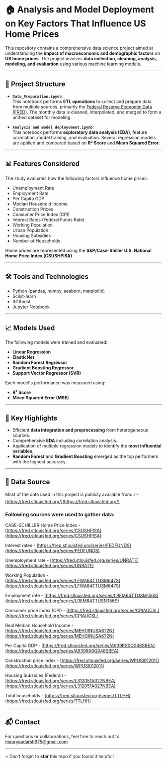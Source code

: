 # 🏠 Analysis and Model Deployment on Key Factors That Influence US Home Prices

This repository contains a comprehensive data science project aimed at understanding the **impact of macroeconomic and demographic factors** on **US home prices**. The project involves **data collection, cleaning, analysis, modeling, and evaluation** using various machine learning models.

---

## 📁 Project Structure

- **`Data_Preparation.ipynb`**:  
  This notebook performs **ETL operations** to collect and prepare data from multiple sources, primarily the [Federal Reserve Economic Data (FRED)](https://fred.stlouisfed.org/). The monthly data is cleaned, interpolated, and merged to form a unified dataset for modeling.

- **`Analysis and model deployoment.ipynb`**:  
  This notebook performs **exploratory data analysis (EDA)**, feature correlation, model training, and evaluation. Several regression models are applied and compared based on **R² Score** and **Mean Squared Error**.

---

## 📊 Features Considered

The study evaluates how the following factors influence home prices:

- Unemployment Rate
- Employment Rate
- Per Capita GDP
- Median Household Income
- Construction Prices
- Consumer Price Index (CPI)
- Interest Rates (Federal Funds Rate)
- Working Population
- Urban Population
- Housing Subsidies
- Number of Households

Home prices are represented using the **S&P/Case-Shiller U.S. National Home Price Index (CSUSHPISA)**.

---

## 🛠️ Tools and Technologies

- Python (pandas, numpy, seaborn, matplotlib)
- Scikit-learn
- XGBoost
- Jupyter Notebook

---

## 📈 Models Used

The following models were trained and evaluated:

- **Linear Regression**
- **ElasticNet**
- **Random Forest Regressor**
- **Gradient Boosting Regressor**
- **Support Vector Regressor (SVR)**

Each model's performance was measured using:
- **R² Score**
- **Mean Squared Error (MSE)**

---

## 📌 Key Highlights

- Efficient **data integration and preprocessing** from heterogeneous sources.
- Comprehensive **EDA** including correlation analysis.
- Application of multiple regression models to identify the **most influential variables**.
- **Random Forest** and **Gradient Boosting** emerged as the top performers with the highest accuracy.

---

## 📂 Data Source

Most of the data used in this project is publicly available from:
👉 [https://fred.stlouisfed.org/](https://fred.stlouisfed.org/)

### Following sources were used to gather data:
CASE-SCHILLER Home Price Index - [https://fred.stlouisfed.org/series/CSUSHPISA](https://fred.stlouisfed.org/series/CSUSHPISA)

Interest rates - [https://fred.stlouisfed.org/series/FEDFUNDS](https://fred.stlouisfed.org/series/FEDFUNDS)

Unemployment rate - [https://fred.stlouisfed.org/series/UNRATE](https://fred.stlouisfed.org/series/UNRATE)

Working Population - [https://fred.stlouisfed.org/series/LFWA64TTUSM647S](https://fred.stlouisfed.org/series/LFWA64TTUSM647S)

Employment rate - [https://fred.stlouisfed.org/series/LREM64TTUSM156S](https://fred.stlouisfed.org/series/LREM64TTUSM156S)

Consumer price index (CPI) - [https://fred.stlouisfed.org/series/CPIAUCSL](https://fred.stlouisfed.org/series/CPIAUCSL)

Real Median Household Income - [https://fred.stlouisfed.org/series/MEHOINUSA672N](https://fred.stlouisfed.org/series/MEHOINUSA672N)

Per Capita GDP - [https://fred.stlouisfed.org/series/A939RX0Q048SBEA](https://fred.stlouisfed.org/series/A939RX0Q048SBEA)

Construction price index - [https://fred.stlouisfed.org/series/WPUSI012011](https://fred.stlouisfed.org/series/WPUSI012011)

Housing Subsidies (Federal) - [https://fred.stlouisfed.org/series/L312051A027NBEA](https://fred.stlouisfed.org/series/L312051A027NBEA)

Total households - [https://fred.stlouisfed.org/series/TTLHH](https://fred.stlouisfed.org/series/TTLHH)

---



## 📬 Contact

For questions or collaborations, feel free to reach out to:
mauryaadarsh975@gmail.com

---

⭐️ Don’t forget to **star** this repo if you found it helpful!
